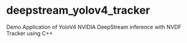 # deepstream_yolov4_tracker
Demo Application of YoloV4 NVIDIA DeepStream inference with NVDF Tracker using C++
